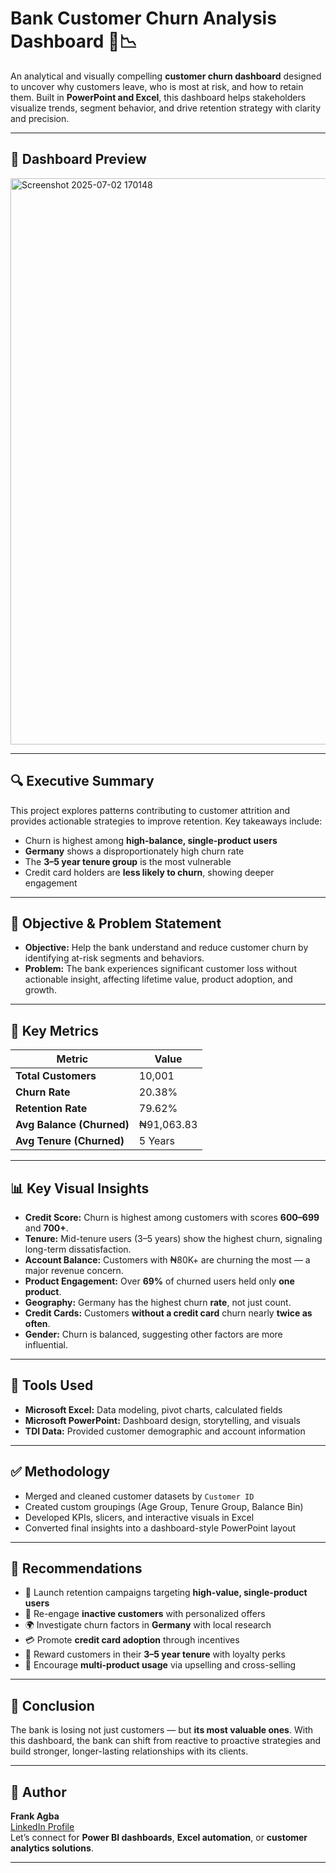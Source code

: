 # Bank Customer Churn Analysis Dashboard 🏦📉

An analytical and visually compelling **customer churn dashboard** designed to uncover why customers leave, who is most at risk, and how to retain them. Built in **PowerPoint and Excel**, this dashboard helps stakeholders visualize trends, segment behavior, and drive retention strategy with clarity and precision.

---

## 📸 Dashboard Preview

<img width="1799" height="906" alt="Screenshot 2025-07-02 170148" src="https://github.com/user-attachments/assets/f48b779c-8b7a-4a4c-972d-76ea28a1332b" />


---

## 🔍 Executive Summary

This project explores patterns contributing to customer attrition and provides actionable strategies to improve retention. Key takeaways include:

- Churn is highest among **high-balance, single-product users**
- **Germany** shows a disproportionately high churn rate
- The **3–5 year tenure group** is the most vulnerable
- Credit card holders are **less likely to churn**, showing deeper engagement

---

## 🎯 Objective & Problem Statement

- **Objective:** Help the bank understand and reduce customer churn by identifying at-risk segments and behaviors.
- **Problem:** The bank experiences significant customer loss without actionable insight, affecting lifetime value, product adoption, and growth.

---

## 🧠 Key Metrics

| Metric                       | Value           |
|-----------------------------|-----------------|
| **Total Customers**         | 10,001          |
| **Churn Rate**              | 20.38%          |
| **Retention Rate**          | 79.62%          |
| **Avg Balance (Churned)**   | ₦91,063.83      |
| **Avg Tenure (Churned)**    | 5 Years         |

---

## 📊 Key Visual Insights

- **Credit Score:** Churn is highest among customers with scores **600–699** and **700+**.
- **Tenure:** Mid-tenure users (3–5 years) show the highest churn, signaling long-term dissatisfaction.
- **Account Balance:** Customers with ₦80K+ are churning the most — a major revenue concern.
- **Product Engagement:** Over **69%** of churned users held only **one product**.
- **Geography:** Germany has the highest churn **rate**, not just count.
- **Credit Cards:** Customers **without a credit card** churn nearly **twice as often**.
- **Gender:** Churn is balanced, suggesting other factors are more influential.

---

## 🧰 Tools Used

- **Microsoft Excel:** Data modeling, pivot charts, calculated fields
- **Microsoft PowerPoint:** Dashboard design, storytelling, and visuals
- **TDI Data:** Provided customer demographic and account information

---

## ✅ Methodology

- Merged and cleaned customer datasets by `Customer ID`
- Created custom groupings (Age Group, Tenure Group, Balance Bin)
- Developed KPIs, slicers, and interactive visuals in Excel
- Converted final insights into a dashboard-style PowerPoint layout

---

## 🚀 Recommendations

- 🎯 Launch retention campaigns targeting **high-value, single-product users**
- 📨 Re-engage **inactive customers** with personalized offers
- 🌍 Investigate churn factors in **Germany** with local research
- 💳 Promote **credit card adoption** through incentives
- 🎁 Reward customers in their **3–5 year tenure** with loyalty perks
- 🔄 Encourage **multi-product usage** via upselling and cross-selling

---

## 🧾 Conclusion

The bank is losing not just customers — but **its most valuable ones**. With this dashboard, the bank can shift from reactive to proactive strategies and build stronger, longer-lasting relationships with its clients.

---

## 👤 Author

**Frank Agba**  
[LinkedIn Profile](https://www.linkedin.com/in/frankagba)  
Let’s connect for **Power BI dashboards**, **Excel automation**, or **customer analytics solutions**.

---
